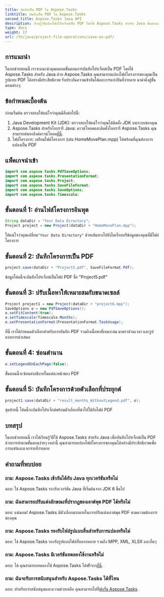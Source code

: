 ```yaml
---
title: บันทึกเป็น PDF ใน Aspose.Tasks
linktitle: บันทึกเป็น PDF ใน Aspose.Tasks
second_title: Aspose.Tasks Java API
description: เรียนรู้วิธีแปลงไฟล์โปรเจ็กต์เป็น PDF โดยใช้ Aspose.Tasks สำหรับ Java ขั้นตอนง่ายๆ เพื่อการแปลงที่มีประสิทธิภาพ
type: docs
weight: 17
url: /th/java/project-file-operations/save-as-pdf/
---
```

## การแนะนำ
ในบทช่วยสอนนี้ เราจะแนะนำคุณตลอดขั้นตอนการบันทึกโปรเจ็กต์เป็น PDF โดยใช้ Aspose.Tasks สำหรับ Java ด้วย Aspose.Tasks คุณสามารถแปลงไฟล์โครงการของคุณเป็นรูปแบบ PDF ได้อย่างมีประสิทธิภาพ รับประกันความเข้ากันได้และการแบ่งปันที่ง่ายดาย มาดำดิ่งสู่ขั้นตอนต่างๆ:
## ข้อกำหนดเบื้องต้น
ก่อนเริ่มต้น ตรวจสอบให้แน่ใจว่าคุณมีสิ่งต่อไปนี้:
1. Java Development Kit (JDK): ตรวจสอบให้แน่ใจว่าคุณได้ติดตั้ง JDK บนระบบของคุณ
2.  Aspose.Tasks สำหรับไลบรารี Java: ดาวน์โหลดและติดตั้งไลบรารี Aspose.Tasks คุณสามารถค้นหาลิงค์ดาวน์โหลด[ที่นี่](https://releases.aspose.com/tasks/java/).
3. ไฟล์โครงการ: เตรียมไฟล์โครงการ (เช่น HomeMovePlan.mpp) ให้พร้อมที่คุณต้องการแปลงเป็น PDF

## แพ็คเกจนำเข้า
```java
import com.aspose.tasks.PdfSaveOptions;
import com.aspose.tasks.PresentationFormat;
import com.aspose.tasks.Project;
import com.aspose.tasks.SaveFileFormat;
import com.aspose.tasks.SaveOptions;
import com.aspose.tasks.Timescale;
```
## ขั้นตอนที่ 1: อ่านไฟล์โครงการอินพุต
```java
String dataDir = "Your Data Directory";
Project project = new Project(dataDir + "HomeMovePlan.mpp");
```
 ให้แน่ใจว่าคุณเปลี่ยน`"Your Data Directory"` ด้วยเส้นทางไปยังไดเร็กทอรีข้อมูลของคุณที่มีไฟล์โครงการ
## ขั้นตอนที่ 2: บันทึกโครงการเป็น PDF
```java
project.save(dataDir + "Project5.pdf", SaveFileFormat.Pdf);
```
ข้อมูลโค้ดนี้จะบันทึกโปรเจ็กต์เป็นไฟล์ PDF ชื่อ "Project5.pdf"
## ขั้นตอนที่ 3: ปรับเนื้อหาให้เหมาะสมกับขนาดเซลล์
```java
Project project1 = new Project(dataDir + "project6.mpp");
SaveOptions o = new PdfSaveOptions();
o.setFitContent(true);
o.setTimescale(Timescale.Months);
o.setPresentationFormat(PresentationFormat.TaskUsage);
```
ที่นี่ เราได้กำหนดตัวเลือกสำหรับการบันทึก PDF รวมถึงเนื้อหาที่เหมาะสม มาตราส่วนเวลา และรูปแบบการนำเสนอ
## ขั้นตอนที่ 4: ซ่อนตำนาน
```java
o.setLegendOnEachPage(false);
```
ขั้นตอนนี้จะซ่อนคำอธิบายในแต่ละหน้าของ PDF
## ขั้นตอนที่ 5: บันทึกโครงการด้วยตัวเลือกที่ประยุกต์
```java
project1.save(dataDir + "result_months_WithoutLegend.pdf", o);
```
สุดท้ายนี้ โค้ดนี้จะบันทึกโปรเจ็กต์พร้อมตัวเลือกที่นำไปใช้กับไฟล์ PDF

## บทสรุป
ในบทช่วยสอนนี้ เราได้เรียนรู้วิธีใช้ Aspose.Tasks สำหรับ Java เพื่อบันทึกโปรเจ็กต์เป็น PDF ด้วยการทำตามขั้นตอนง่ายๆ เหล่านี้ คุณสามารถแปลงไฟล์โครงการของคุณได้อย่างมีประสิทธิภาพเพื่อการแชร์และแจกจ่ายที่ง่ายดาย
## คำถามที่พบบ่อย
### ถาม: Aspose.Tasks เข้ากันได้กับ Java ทุกเวอร์ชันหรือไม่
ตอบ: ใช่ Aspose.Tasks รองรับเวอร์ชัน Java ที่เริ่มต้นจาก JDK 6 ขึ้นไป
### ถาม: ฉันสามารถปรับแต่งลักษณะที่ปรากฏของเอาต์พุต PDF ได้หรือไม่
ตอบ: แน่นอน! Aspose.Tasks มีตัวเลือกมากมายในการปรับแต่งเอาต์พุต PDF ตามความต้องการของคุณ
### ถาม: Aspose.Tasks รองรับไฟล์รูปแบบอื่นสำหรับการแปลงหรือไม่
ตอบ: ใช่ Aspose.Tasks รองรับรูปแบบไฟล์ที่หลากหลาย รวมถึง MPP, XML, XLSX และอื่นๆ
### ถาม: Aspose.Tasks มีเวอร์ชันทดลองใช้งานหรือไม่
 ตอบ: ได้ คุณสามารถทดลองใช้ Aspose.Tasks ได้ฟรีจาก[ที่นี่](https://releases.aspose.com/).
### ถาม: ฉันจะรับการสนับสนุนสำหรับ Aspose.Tasks ได้ที่ไหน
 ตอบ: สำหรับการสนับสนุนและความช่วยเหลือ คุณสามารถไปที่[ฟอรั่ม Aspose.Tasks](https://forum.aspose.com/c/tasks/15).